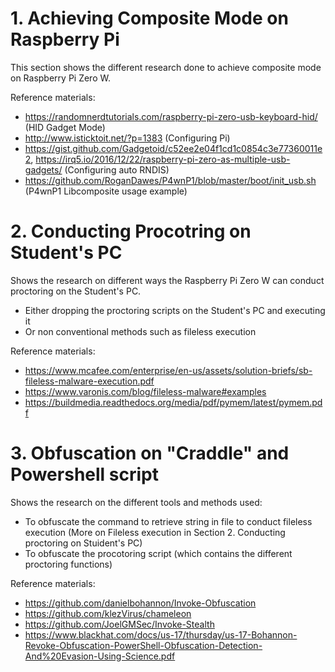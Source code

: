 # 1. Achieving Composite Mode on Raspberry Pi
This section shows the different research done to achieve composite mode on Raspberry Pi Zero W.  

Reference materials:
- https://randomnerdtutorials.com/raspberry-pi-zero-usb-keyboard-hid/ (HID Gadget Mode)
- http://www.isticktoit.net/?p=1383 (Configuring Pi)
- https://gist.github.com/Gadgetoid/c52ee2e04f1cd1c0854c3e77360011e2, https://irq5.io/2016/12/22/raspberry-pi-zero-as-multiple-usb-gadgets/ (Configuring auto RNDIS)
- https://github.com/RoganDawes/P4wnP1/blob/master/boot/init_usb.sh (P4wnP1 Libcomposite usage example)

# 2. Conducting Procotring on Student's PC
Shows the research on different ways the Raspberry Pi Zero W can conduct proctoring on the Student's PC.
- Either dropping the proctoring scripts on the Student's PC and executing it
- Or non conventional methods such as fileless execution

Reference materials:
- https://www.mcafee.com/enterprise/en-us/assets/solution-briefs/sb-fileless-malware-execution.pdf
- https://www.varonis.com/blog/fileless-malware#examples
- https://buildmedia.readthedocs.org/media/pdf/pymem/latest/pymem.pdf

# 3. Obfuscation on "Craddle" and Powershell script 
Shows the research on the different tools and methods used:
- To obfuscate the command to retrieve string in file to conduct fileless execution (More on Fileless execution in Section 2. Conducting proctoring on Stuident's PC)
- To obfuscate the procotoring script (which contains the different proctoring functions)

Reference materials:
- https://github.com/danielbohannon/Invoke-Obfuscation
- https://github.com/klezVirus/chameleon
- https://github.com/JoelGMSec/Invoke-Stealth
- https://www.blackhat.com/docs/us-17/thursday/us-17-Bohannon-Revoke-Obfuscation-PowerShell-Obfuscation-Detection-And%20Evasion-Using-Science.pdf
